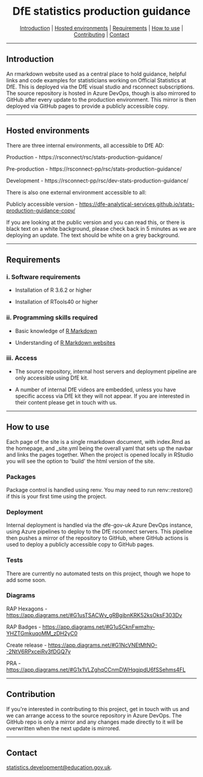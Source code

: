 <h1 align="center">
  <br>
  DfE statistics production guidance 
  <br>
</h1>

<p align="center">
  <a href="#introduction">Introduction</a> |
  <a href="#hosted-environments">Hosted environments</a> |
  <a href="#requirements">Requirements</a> |
  <a href="#how-to-use">How to use</a> |
  <a href="#contributing">Contributing</a> |
  <a href="#contact">Contact</a>
</p>

---

## Introduction

An rmarkdown website used as a central place to hold guidance, helpful links and code examples for statisticians working on Official Statistics at DfE. This is deployed via the DfE visual studio and rsconnect subscriptions. The source repository is hosted in Azure DevOps, though is also mirrored to GitHub after every update to the production environment. This mirror is then deployed via GitHub pages to provide a publicly accessible copy.

---

## Hosted environments

There are three internal environments, all accessible to DfE AD:

Production - https://rsconnect/rsc/stats-production-guidance/

Pre-production - https://rsconnect-pp/rsc/stats-production-guidance/

Development - https://rsconnect-pp/rsc/dev-stats-production-guidance/

There is also one external environment accessible to all:

Publicly accessible version - https://dfe-analytical-services.github.io/stats-production-guidance-copy/

If you are looking at the public version and you can read this, or there is black text on a white background, please check back in 5 minutes as we are deploying an update. The text should be white on a grey background.

---

## Requirements

### i. Software requirements 

- Installation of R 3.6.2 or higher

- Installation of RTools40 or higher

### ii. Programming skills required

- Basic knowledge of [R Markdown](https://rmarkdown.rstudio.com/articles_intro.html)

- Understanding of [R Markdown websites](https://bookdown.org/yihui/rmarkdown/rmarkdown-site.html)
  
### iii. Access

- The source repository, internal host servers and deployment pipeline are only accessible using DfE kit.

- A number of internal DfE videos are embedded, unless you have specific access via DfE kit they will not appear. If you are interested in their content please get in touch with us.

---

## How to use

Each page of the site is a single rmarkdown document, with index.Rmd as the homepage, and _site.yml being the overall yaml that sets up the navbar and links the pages together. When the project is opened locally in RStudio you will see the option to 'build' the html version of the site.

### Packages

Package control is handled using renv. You may need to run renv::restore() if this is your first time using the project.

### Deployment

Internal deployment is handled via the dfe-gov-uk Azure DevOps instance, using Azure pipelines to deploy to the DfE rsconnect servers. This pipeline then pushes a mirror of the repository to GitHub, where GitHub actions is used to deploy a publicly accessible copy to GitHub pages.

### Tests

There are currently no automated tests on this project, though we hope to add some soon.

### Diagrams

RAP Hexagons - https://app.diagrams.net/#G1usTSACWv_gRBgibnKRK52ksOksF303Dv

RAP Badges - https://app.diagrams.net/#G1uSCknFwmzhy-YHZTGmkuqoMM_zDH2yC0

Create release - https://app.diagrams.net/#G1NcVNEtMtNO--2NtV6RPxceiRv3fDGQ7y

PRA - https://app.diagrams.net/#G1x1VLZghqCCnmDWHqgjpdU6fSSehms4FL

---

## Contribution

If you're interested in contributing to this project, get in touch with us and we can arrange access to the source repository in Azure DevOps. The GitHub repo is only a mirror and any changes made directly to it will be overwritten when the next update is mirrored.

---

## Contact

statistics.development@education.gov.uk.